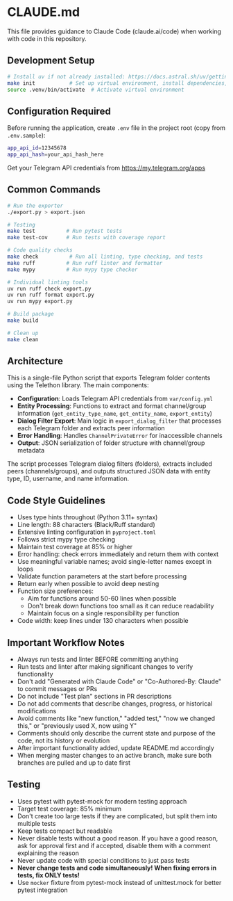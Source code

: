 # CLAUDE.md

This file provides guidance to Claude Code (claude.ai/code) when working with code in this repository.

## Development Setup

```bash
# Install uv if not already installed: https://docs.astral.sh/uv/getting-started/installation/
make init           # Set up virtual environment, install dependencies, create directories
source .venv/bin/activate  # Activate virtual environment
```

## Configuration Required

Before running the application, create `.env` file in the project root (copy from `.env.sample`):
```bash
app_api_id=12345678
app_api_hash=your_api_hash_here
```

Get your Telegram API credentials from https://my.telegram.org/apps

## Common Commands

```bash
# Run the exporter
./export.py > export.json

# Testing
make test          # Run pytest tests
make test-cov      # Run tests with coverage report

# Code quality checks
make check          # Run all linting, type checking, and tests
make ruff          # Run ruff linter and formatter
make mypy          # Run mypy type checker

# Individual linting tools
uv run ruff check export.py
uv run ruff format export.py
uv run mypy export.py

# Build package
make build

# Clean up
make clean
```

## Architecture

This is a single-file Python script that exports Telegram folder contents using the Telethon library. The main components:

- **Configuration**: Loads Telegram API credentials from `var/config.yml`
- **Entity Processing**: Functions to extract and format channel/group information (`get_entity_type_name`, `get_entity_name`, `export_entity`)
- **Dialog Filter Export**: Main logic in `export_dialog_filter` that processes each Telegram folder and extracts peer information
- **Error Handling**: Handles `ChannelPrivateError` for inaccessible channels
- **Output**: JSON serialization of folder structure with channel/group metadata

The script processes Telegram dialog filters (folders), extracts included peers (channels/groups), and outputs structured JSON data with entity type, ID, username, and name information.

## Code Style Guidelines

- Uses type hints throughout (Python 3.11+ syntax)
- Line length: 88 characters (Black/Ruff standard)
- Extensive linting configuration in `pyproject.toml`
- Follows strict mypy type checking
- Maintain test coverage at 85% or higher
- Error handling: check errors immediately and return them with context
- Use meaningful variable names; avoid single-letter names except in loops
- Validate function parameters at the start before processing
- Return early when possible to avoid deep nesting
- Function size preferences:
  - Aim for functions around 50-60 lines when possible
  - Don't break down functions too small as it can reduce readability
  - Maintain focus on a single responsibility per function
- Code width: keep lines under 130 characters when possible

## Important Workflow Notes

- Always run tests and linter BEFORE committing anything
- Run tests and linter after making significant changes to verify functionality
- Don't add "Generated with Claude Code" or "Co-Authored-By: Claude" to commit messages or PRs
- Do not include "Test plan" sections in PR descriptions
- Do not add comments that describe changes, progress, or historical modifications
- Avoid comments like "new function," "added test," "now we changed this," or "previously used X, now using Y"
- Comments should only describe the current state and purpose of the code, not its history or evolution
- After important functionality added, update README.md accordingly
- When merging master changes to an active branch, make sure both branches are pulled and up to date first

## Testing

- Uses pytest with pytest-mock for modern testing approach
- Target test coverage: 85% minimum
- Don't create too large tests if they are complicated, but split them into multiple tests
- Keep tests compact but readable
- Never disable tests without a good reason. If you have a good reason, ask for approval first and if accepted, disable them with a comment explaining the reason
- Never update code with special conditions to just pass tests
- **Never change tests and code simultaneously! When fixing errors in tests, fix ONLY tests!**
- Use `mocker` fixture from pytest-mock instead of unittest.mock for better pytest integration